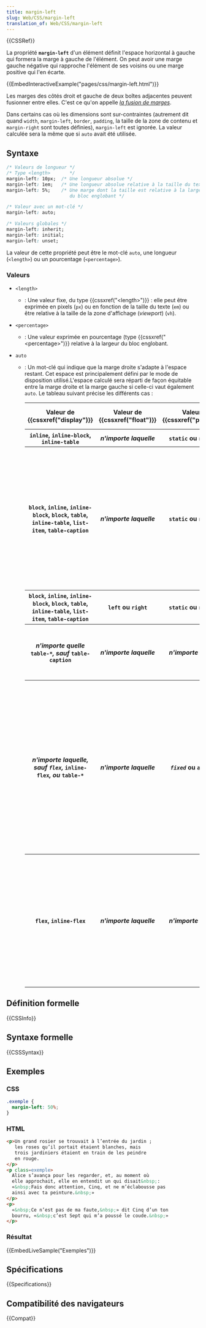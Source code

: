 ```yaml
---
title: margin-left
slug: Web/CSS/margin-left
translation_of: Web/CSS/margin-left
---
```


{{CSSRef}}

La propriété **`margin-left`** d'un élément définit l'espace horizontal à gauche qui formera la marge à gauche de l'élément. On peut avoir une marge gauche négative qui rapproche l'élément de ses voisins ou une marge positive qui l'en écarte.

{{EmbedInteractiveExample("pages/css/margin-left.html")}}

Les marges des côtés droit et gauche de deux boîtes adjacentes peuvent fusionner entre elles. C'est ce qu'on appelle [_la fusion de marges_](/fr/docs/Web/CSS/CSS_Box_Model/Mastering_margin_collapsing).

Dans certains cas où les dimensions sont sur-contraintes (autrement dit quand `width`, `margin-left`, `border`, `padding`, la taille de la zone de contenu et `margin-right` sont toutes définies), `margin-left` est ignorée. La valeur calculée sera la même que si `auto` avait été utilisée.

## Syntaxe

```css
/* Valeurs de longueur */
/* Type <length>       */
margin-left: 10px;  /* Une longueur absolue */
margin-left: 1em;   /* Une longueur absolue relative à la taille du texte */
margin-left: 5%;    /* Une marge dont la taille est relative à la largeur
                       du bloc englobant */

/* Valeur avec un mot-clé */
margin-left: auto;

/* Valeurs globales */
margin-left: inherit;
margin-left: initial;
margin-left: unset;
```

La valeur de cette propriété peut être le mot-clé `auto`, une longueur (`<length>`) ou un pourcentage (`<percentage>`).

### Valeurs

- `<length>`
  - : Une valeur fixe, du type {{cssxref("&lt;length&gt;")}} : elle peut être exprimée en pixels (`px`) ou en fonction de la taille du texte (`em`) ou être relative à la taille de la zone d'affichage (_viewport_) (`vh`).
- `<percentage>`
  - : Une valeur exprimée en pourcentage (type {{cssxref("&lt;percentage&gt;")}} relative à la largeur du bloc englobant.
- `auto`

  - : Un mot-clé qui indique que la marge droite s'adapte à l'espace restant. Cet espace est principalement défini par le mode de disposition utilisé.L'espace calculé sera réparti de façon équitable entre la marge droite et la marge gauche si celle-ci vaut également `auto`. Le tableau suivant précise les différents cas :

    <table class="standard-table">
      <thead>
        <tr>
          <th scope="col">Valeur de {{cssxref("display")}}</th>
          <th scope="col">Valeur de {{cssxref("float")}}</th>
          <th scope="col">Valeur de {{cssxref("position")}}</th>
          <th scope="col">Valeur calculée pour <code>auto</code></th>
          <th scope="col">Commentaires</th>
        </tr>
      </thead>
      <tbody>
        <tr>
          <th>
            <code>inline</code>, <code>inline-block</code>,
            <code>inline-table</code>
          </th>
          <th><em>n'importe laquelle</em></th>
          <th><code>static</code> ou <code>relative</code></th>
          <td><code>0</code></td>
          <td>Disposition en ligne</td>
        </tr>
        <tr>
          <th>
            <code>block</code>, <code>inline</code>, <code>inline-block</code>,
            <code>block</code>, <code>table</code>, <code>inline-table</code>,
            <code>list-item</code>, <code>table-caption</code>
          </th>
          <th><em>n'importe laquelle</em></th>
          <th><code>static</code> ou <code>relative</code></th>
          <td>
            <code>0</code> sauf si <code>margin-left</code> et
            <code>margin-right</code> valent <code>auto</code>. Dans ce cas, la
            valeur utilisée sera celle qui permet de centrer l'élément au sein de
            l'élément parent.
          </td>
          <td>Disposition en bloc</td>
        </tr>
        <tr>
          <th>
            <code>block</code>, <code>inline</code>, <code>inline-block</code>,
            <code>block</code>, <code>table</code>, <code>inline-table</code>,
            <code>list-item</code>, <code>table-caption</code>
          </th>
          <th><code>left</code> ou <code>right</code></th>
          <th><code>static</code> ou <code>relative</code></th>
          <td><code>0</code></td>
          <td>Disposition en bloc avec les éléments flottants</td>
        </tr>
        <tr>
          <th>
            <em>n'importe quelle </em><code>table-*</code><em>, sauf </em
            ><code>table-caption</code>
          </th>
          <th><em>n'importe laquelle</em></th>
          <th><em>n'importe laquelle</em></th>
          <td><code>0</code></td>
          <td>
            Les éléments <code>table-*</code> n'ont pas de marge, il faut utiliser
            {{cssxref("border-spacing")}} à la place.
          </td>
        </tr>
        <tr>
          <th>
            <em>n'importe laquelle, sauf <code>flex</code>,</em>
            <code>inline-flex</code><em>, ou </em><code>table-*</code>
          </th>
          <th><em>n'importe laquelle</em></th>
          <th>
            <em><code>fixed</code></em> ou <code>absolute</code>
          </th>
          <td>
            <code>0</code> sauf si <code>margin-left</code> et
            <code>margin-right</code> valent <code>auto</code>. Dans ce cas, la
            valeur utilisée sera celle qui permet de centrer la boîte de bordure
            dans la zone de largeur disponible si elle fixée.
          </td>
          <td>Positionnement absolu.</td>
        </tr>
        <tr>
          <th><code>flex</code>, <code>inline-flex</code></th>
          <th><em>n'importe laquelle</em></th>
          <th><em>n'importe laquelle</em></th>
          <td>
            <code>0</code>, sauf s'il reste de l'espace horizontal libre. Dans ce
            cas, l'espace restant sera distribué de façon équitable entre toutes les
            marges avec <code>auto</code>.
          </td>
          <td>Boîtes flexibles.</td>
        </tr>
      </tbody>
    </table>

## Définition formelle

{{CSSInfo}}

## Syntaxe formelle

{{CSSSyntax}}

## Exemples

### CSS

```css
.exemple {
  margin-left: 50%;
}
```

### HTML

```html
<p>Un grand rosier se trouvait à l’entrée du jardin ;
   les roses qu’il portait étaient blanches, mais
   trois jardiniers étaient en train de les peindre
   en rouge.
</p>
<p class=exemple>
  Alice s’avança pour les regarder, et, au moment où
  elle approchait, elle en entendit un qui disait&nbsp;:
  «&nbsp;Fais donc attention, Cinq, et ne m’éclabousse pas
  ainsi avec ta peinture.&nbsp;»
</p>
<p>
  «&nbsp;Ce n’est pas de ma faute,&nbsp;» dit Cinq d’un ton
  bourru, «&nbsp;c’est Sept qui m’a poussé le coude.&nbsp;»
</p>
```

### Résultat

{{EmbedLiveSample("Exemples")}}

## Spécifications

{{Specifications}}

## Compatibilité des navigateurs

{{Compat}}
